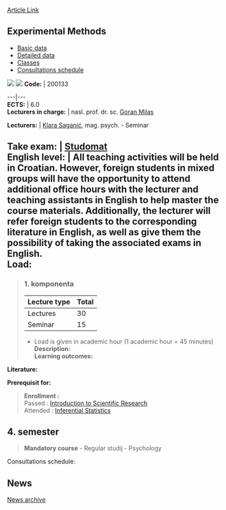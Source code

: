 [Article Link](https://www.fhs.hr/en/course/expmet_a)

## Experimental Methods
  * [Basic data](https://www.fhs.hr/en/course/expmet_a#v1id-523775_133449_1_0 "Basic data")
  * [Detailed data](https://www.fhs.hr/en/course/expmet_a#v1id-523775_133449_1_1 "Detailed data")
  * [Classes](https://www.fhs.hr/en/course/expmet_a#v1id-523775_133449_1_2 "Classes")
  * [Consultations schedule](https://www.fhs.hr/en/course/expmet_a#v1id-523775_133449_1_3 "Consultations schedule")


[![](https://www.fhs.hr/img/flags/gif/hr.gif)](https://www.fhs.hr/predmet/eksmet_a) [![](https://www.fhs.hr/img/flags/gif/gb.gif)](https://www.fhs.hr/en/course/expmet_a)
**Code:** |  200133  
  
---|---  
**ECTS:** |  6.0   
**Lecturers in charge:** |  nasl. prof. dr. sc. [Goran Milas](https://www.fhs.hr/staff/goran.milas)   
  
**Lecturers:** |  [Klara Saganić](https://www.fhs.hr/djelatnik/klara.saganic), mag. psych. - Seminar  
  
**Take exam:** |  [Studomat](http://www.isvu.hr/studomat)  
**English level:** |  All teaching activities will be held in Croatian. However, foreign students in mixed groups will have the opportunity to attend additional office hours with the lecturer and teaching assistants in English to help master the course materials. Additionally, the lecturer will refer foreign students to the corresponding literature in English, as well as give them the possibility of taking the associated exams in English.   
**Load:**  
---  
> ### 1. komponenta
> | Lecture type | Total  
> ---|---  
> Lectures | 30  
> Seminar | 15  
> * Load is given in academic hour (1 academic hour = 45 minutes)   
**Description:**  
> **Learning outcomes:**  

  
**Literature:**  

  
**Prerequisit for:**  
> **Enrollment :**  
>  Passed : [Introduction to Scientific Research](https://www.fhs.hr/en/course/itsr)  
>  Attended : [Inferential Statistics](https://www.fhs.hr/en/course/infsta_a)  
>   
**4. semester**  
---  
> **Mandatory course** - Regular studij - Psychology  
>   
Consultations schedule: 


## News
[News archive](https://www.fhs.hr/en/course/expmet_a?@=21828#news_115727 "News archive")
